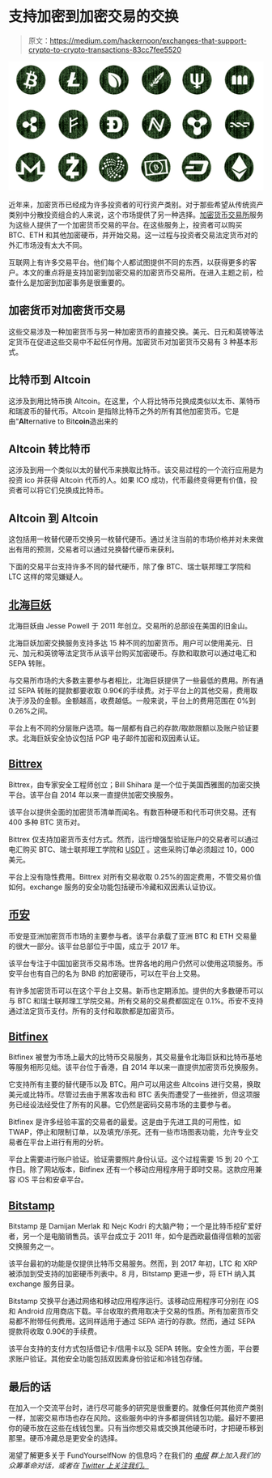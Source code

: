 # 支持加密到加密交易的交换

> 原文：<https://medium.com/hackernoon/exchanges-that-support-crypto-to-crypto-transactions-83cc7fee5520>

![](img/da2ddc3f6b712caab8638677274dc8a0.png)

近年来，加密货币已经成为许多投资者的可行资产类别。对于那些希望从传统资产类别中分散投资组合的人来说，这个市场提供了另一种选择。[加密货币交易所](http://news.fundyourselfnow.com/2017/09/19/heard-about-cryptocurrency-exchange/)服务为这些人提供了一个加密货币交易的平台。在这些服务上，投资者可以购买 BTC、ETH 和其他加密硬币，并开始交易。这一过程与投资者交易法定货币对的外汇市场没有太大不同。

互联网上有许多交易平台。他们每个人都试图提供不同的东西，以获得更多的客户。本文的重点将是支持加密到加密交易的加密货币交易所。在进入主题之前，检查什么是加密到加密事务是很重要的。

## 加密货币对加密货币交易

这些交易涉及一种加密货币与另一种加密货币的直接交换。美元、日元和英镑等法定货币在促进这些交易中不起任何作用。加密货币对加密货币交易有 3 种基本形式。

## 比特币到 Altcoin

这涉及到用比特币换 Altcoin。在这里，个人将比特币兑换成类似以太币、莱特币和瑞波币的替代币。Altcoin 是指除比特币之外的所有其他加密货币。它是由“**Alt**ernative to Bit**coin**造出来的

## Altcoin 转比特币

这涉及到用一个类似以太的替代币来换取比特币。该交易过程的一个流行应用是为投资 ico 并获得 Altcoin 代币的人。如果 ICO 成功，代币最终变得更有价值，投资者可以将它们兑换成比特币。

## Altcoin 到 Altcoin

这包括用一枚替代硬币交换另一枚替代硬币。通过关注当前的市场价格并对未来做出有用的预测，交易者可以通过兑换替代硬币来获利。

下面的交易平台支持许多不同的替代硬币，除了像 BTC、瑞士联邦理工学院和 LTC 这样的常见嫌疑人。

## [北海巨妖](https://www.kraken.com/signup)

北海巨妖由 Jesse Powell 于 2011 年创立。交易所的总部设在美国的旧金山。

北海巨妖加密交换服务支持多达 15 种不同的加密货币。用户可以使用美元、日元、加元和英镑等法定货币从该平台购买加密硬币。存款和取款可以通过电汇和 SEPA 转账。

与交易所市场的大多数主要参与者相比，北海巨妖提供了一些最低的费用。所有通过 SEPA 转账的提款都要收取 0.90€的手续费。对于平台上的其他交易，费用取决于涉及的金额。金额越高，收费越低。一般来说，平台上的费用范围在 0%到 0.26%之间。

平台上有不同的分层账户选项。每一层都有自己的存款/取款限额以及账户验证要求。北海巨妖安全协议包括 PGP 电子邮件加密和双因素认证。

## [Bittrex](https://bittrex.com/)

Bittrex，由专家安全工程师创立；Bill Shihara 是一个位于美国西雅图的加密交换平台。该平台自 2014 年以来一直提供加密交换服务。

该平台以提供全面的加密货币清单而闻名。有数百种硬币和代币可供交易。还有 400 多种 BTC 货币对。

Bittrex 仅支持加密货币支付方式。然而，运行增强型验证账户的交易者可以通过电汇购买 BTC、瑞士联邦理工学院和 [USDT](https://tether.to/) 。这些采购订单必须超过 10，000 美元。

平台上没有隐性费用。Bittrex 对所有交易收取 0.25%的固定费用，不管交易价值如何。exchange 服务的安全功能包括硬币冷藏和双因素认证协议。

## [币安](https://www.binance.com/)

币安是亚洲加密货币市场的主要参与者。该平台承载了亚洲 BTC 和 ETH 交易量的很大一部分。该平台总部位于中国，成立于 2017 年。

该平台专注于中国加密货币交易市场。世界各地的用户仍然可以使用这项服务。币安平台也有自己的名为 BNB 的加密硬币，可以在平台上交易。

有许多加密货币可以在这个平台上交易。新币也定期添加。提供的大多数硬币可以与 BTC 和瑞士联邦理工学院交易。所有交易的交易费都固定在 0.1%。币安不支持通过法定货币支付。所有的支付和取款都是加密货币。

## [Bitfinex](https://www.bitfinex.com/)

Bitfinex 被誉为市场上最大的比特币交易服务，其交易量令北海巨妖和比特币基地等服务相形见绌。该平台位于香港，自 2014 年以来一直提供加密货币兑换服务。

它支持所有主要的替代硬币以及 BTC。用户可以用这些 Altcoins 进行交易，换取美元或比特币。尽管过去由于黑客攻击和 BTC 丢失而遭受了一些挫折，但这项服务已经设法经受住了所有的风暴。它仍然是密码交易市场的主要参与者。

Bitfinex 是许多经验丰富的交易者的最爱。这是由于先进工具的可用性，如 TWAP，停止和限制订单，以及填充/杀死。还有一些市场图表功能，允许专业交易者在平台上进行有用的分析。

平台上需要进行账户验证。验证需要照片身份认证。这个过程需要 15 到 20 个工作日。除了网站版本，Bitfinex 还有一个移动应用程序用于即时交易。这款应用兼容 iOS 平台和安卓平台。

## [Bitstamp](https://www.bitstamp.net/account/register/)

Bitstamp 是 Damijan Merlak 和 Nejc Kodri 的大脑产物；一个是比特币挖矿爱好者，另一个是电脑销售员。该平台成立于 2011 年，如今是西欧最值得信赖的加密交换服务之一。

该平台最初的功能是仅提供比特币交易服务。然而，到 2017 年初，LTC 和 XRP 被添加到受支持的加密硬币列表中。8 月，Bitstamp 更进一步，将 ETH 纳入其 exchange 服务目录。

Bitstamp 交换平台通过网络和移动应用程序运行。该移动应用程序可分别在 iOS 和 Android 应用商店下载。平台收取的费用取决于交易的性质。所有加密货币交易都不附带任何费用。这同样适用于通过 SEPA 进行的存款。然而，通过 SEPA 提款将收取 0.90€的手续费。

该平台支持的支付方式包括借记卡/信用卡以及 SEPA 转账。安全性方面，平台要求账户验证。其他安全功能包括双因素身份验证和冷钱包存储。

## 最后的话

在加入一个交流平台时，进行尽可能多的研究是很重要的。就像任何其他资产类别一样，加密交易市场也存在风险。这些服务中的许多都提供钱包功能。最好不要把你的硬币放在这些在线钱包里。只有当你想交易或交换其他硬币时，才把硬币移到那里。硬币冷藏总是更安全的选择。

渴望了解更多关于 FundYourselfNow 的信息吗？在我们的 [*电报*](https://t.me/fundyourselfnow) *群上加入我们的众筹革命对话，或者在* [*Twitter 上关注我们。*](https://twitter.com/fundyourselfnow)